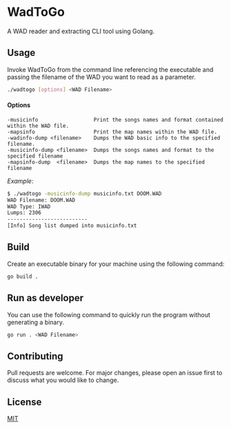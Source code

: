 # WadToGo

A WAD reader and extracting CLI tool using Golang.

## Usage

Invoke WadToGo from the command line referencing the executable and passing the filename of the WAD you want to read as a parameter.

```bash
./wadtogo [options] <WAD Filename>
```

#### Options

```
-musicinfo                  Print the songs names and format contained within the WAD file.
-mapsinfo                   Print the map names within the WAD file.
-wadinfo-dump <filename>    Dumps the WAD basic info to the specified filename.
-musicinfo-dump <filename>  Dumps the songs names and format to the specified filename
-mapsinfo-dump  <filename>  Dumps the map names to the specified filename
```

_Example_:
```bash
$ ./wadtogo -musicinfo-dump musicinfo.txt DOOM.WAD
WAD Filename: DOOM.WAD
WAD Type: IWAD
Lumps: 2306
--------------------------
[Info] Song list dumped into musicinfo.txt
```

## Build

Create an executable binary for your machine using the following command:

```bash
go build .
```

## Run as developer

You can use the following command to quickly run the program without generating a binary.

```bash
go run . <WAD Filename>
```

## Contributing
Pull requests are welcome. For major changes, please open an issue first to discuss what you would like to change.

## License

[MIT](https://choosealicense.com/licenses/mit/)